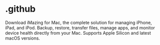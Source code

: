 # .github
Download iMazing for Mac, the complete solution for managing iPhone, iPad, and iPod. Backup, restore, transfer files, manage apps, and monitor device health directly from your Mac. Supports Apple Silicon and latest macOS versions.
